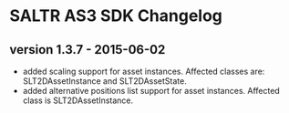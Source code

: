 SALTR AS3 SDK Changelog
===================

version 1.3.7 - 2015-06-02
------------------------

- added scaling support for asset instances. Affected classes are: SLT2DAssetInstance and SLT2DAssetState.
- added alternative positions list support for asset instances. Affected class is SLT2DAssetInstance.

